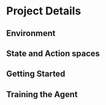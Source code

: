 # Project Details

## Environment

## State and Action spaces


## Getting Started


## Training the Agent
